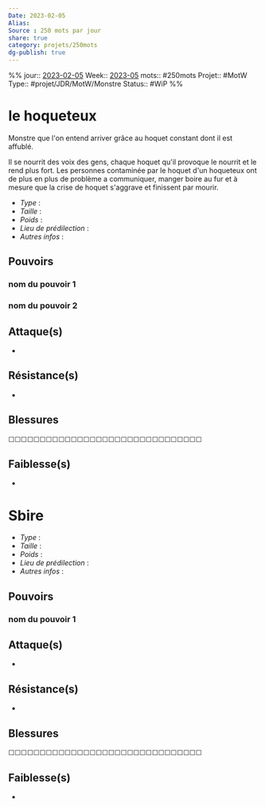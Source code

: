 ```yaml
---
Date: 2023-02-05
Alias:
Source : 250 mots par jour
share: true
category: projets/250mots
dg-publish: true
---
```

%%
jour::  [2023-02-05](2023-02-05.md)
Week:: [2023-05](2023-05.md)
mots:: 
#250mots
Projet:: #MotW 
Type:: #projet/JDR/MotW/Monstre 
Status:: #WiP
%%
# le hoqueteux

Monstre que l'on entend arriver grâce au hoquet constant dont il est affublé.

Il se nourrit des voix des gens, chaque hoquet qu'il provoque le nourrit et le rend plus fort. Les personnes contaminée par le hoquet d'un hoqueteux ont de plus en plus de problème a communiquer, manger boire au fur et à mesure que la crise de hoquet s'aggrave et finissent par mourir.



-  *Type* :
-  *Taille* :
-  *Poids* :
-  *Lieu de prédilection* :
-  *Autres infos* :
  
## Pouvoirs

### nom du pouvoir 1

### nom du pouvoir 2

## Attaque(s)

-     

## Résistance(s)

-     

## Blessures

☐☐☐☐☐☐☐☐☐☐☐☐☐☐☐☐☐☐☐☐☐☐☐☐☐☐☐☐☐☐☐

## Faiblesse(s)

-     

# Sbire 

-  *Type* :
-  *Taille* :
-  *Poids* :
-  *Lieu de prédilection* :
-  *Autres infos* :

## Pouvoirs  

### nom du pouvoir 1  

## Attaque(s)

-     

## Résistance(s)

-     

## Blessures

☐☐☐☐☐☐☐☐☐☐☐☐☐☐☐☐☐☐☐☐☐☐☐☐☐☐☐☐☐☐☐


## Faiblesse(s)

-     
